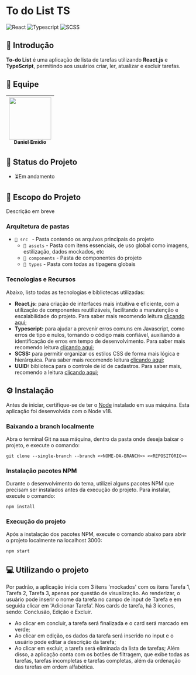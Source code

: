 # To do List TS
![React](https://img.shields.io/badge/React-61DAFB.svg?style=for-the-badge&logo=React&logoColor=black)
![Typescript](https://img.shields.io/badge/TypeScript-3178C6.svg?style=for-the-badge&logo=TypeScript&logoColor=white)
![SCSS](https://img.shields.io/badge/Sass-CC6699.svg?style=for-the-badge&logo=Sass&logoColor=white)

## 📖 Introdução
**To-do List** é uma aplicação de lista de tarefas utilizando **React.js** e **TypeScript**, permitindo aos usuários criar, ler, atualizar e excluir tarefas. 

## 👥 Equipe
| [<img src="https://avatars.githubusercontent.com/u/111311678?v=4" width=115><br><sub>Daniel Emidio</sub>](https://github.com/DanielEmidio1988) |
| :---: |

## 🧭 Status do Projeto
- ⏳Em andamento

## 📜 Escopo do Projeto
Descrição em breve

### Arquitetura de pastas
- `📂 src ` - Pasta contendo os arquivos principais do projeto
  - `📂 assets` - Pasta com itens essenciais, de uso global como imagens, estilização, dados mockados, etc
  - `📂 components` - Pasta de componentes do projeto
  - `📂 types` - Pasta com todas as tipagens globais

### Tecnologias e Recursos
Abaixo, listo todas as tecnologias e bibliotecas utilizadas:

* **React.js:** para criação de interfaces mais intuitiva e eficiente, com a utilização de componentes reutilizáveis, facilitando a manutenção e escalabilidade do projeto. Para saber mais recomendo leitura [clicando aqui](https://pt-br.react.dev/);
* **Typescript:** para ajudar a prevenir erros comuns em Javascript, como erros de tipo e nulos, tornando o código mais confiável, auxiliando a identificação de erros em tempo de desenvolvimento. Para saber mais recomendo leitura [clicando aqui](https://www.typescriptlang.org/pt/docs/handbook/react.html);
* **SCSS:** para permitir organizar os estilos CSS de forma mais lógica e hierárquica. Para saber mais recomendo leitura [clicando aqui](https://sass-lang.com/documentation/);
* **UUID:** biblioteca para o controle de id de cadastros. Para saber mais, recomendo a leitura [clicando aqui](https://www.npmjs.com/package/react-uuid);

## ⚙ Instalação

Antes de iniciar, certifique-se de ter o [Node](https://nodejs.org/pt/download/prebuilt-installer) instalado em sua máquina. Esta aplicação foi desenvolvida com o Node v18.

### Baixando a branch localmente

Abra o terminal Git na sua máquina, dentro da pasta onde deseja baixar o projeto, e execute o comando:

```
git clone --single-branch --branch <<NOME-DA-BRANCH>> <<REPOSITÓRIO>>
```

### Instalação pacotes NPM
Durante o desenvolvimento do tema, utilizei alguns pacotes NPM que precisam ser instalados antes da execução do projeto. Para instalar, execute o comando:

```
npm install
```

### Execução do projeto
Após a instalação dos pacotes NPM, execute o comando abaixo para abrir o projeto localmente na localhost 3000:
```
npm start
```

## 💻 Utilizando o projeto
Por padrão, a aplicação inicia com 3 itens 'mockados' com os itens Tarefa 1, Tarefa 2, Tarefa 3, apenas por questão de visualização. Ao renderizar, o usuário pode inserir o nome da tarefa no campo de input de Tarefa e em seguida clicar em 'Adicionar Tarefa'. 
Nos cards de tarefa, há 3 icones, sendo: Conclusão, Edição e Excluir.
- Ao clicar em concluir, a tarefa será finalizada e o card será marcado em verde;
- Ao clicar em edição, os dados da tarefa será inserido no input e o usuário pode editar a descrição da tarefa;
- Ao clicar em excluir, a tarefa será eliminada da lista de tarefas;
Além disso, a aplicação conta com os botões de filtragem, que exibe todas as tarefas, tarefas incompletas e tarefas completas, além da ordenação das tarefas em ordem alfabética.